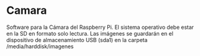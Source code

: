 # Camara
Software para la Cámara del Raspberry Pi.
El sistema operativo debe estar en la SD en formato solo lectura.
Las imágenes se guardarán en el dispositivo de almacenamiento USB (sda1) en la carpeta /media/harddisk/imagenes


